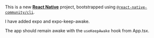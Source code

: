 This is a new [**React Native**](https://reactnative.dev) project, bootstrapped using [`@react-native-community/cli`](https://github.com/react-native-community/cli).

I have added expo and expo-keep-awake.

The app should remain awake with the `useKeepAwake` hook from App.tsx.
